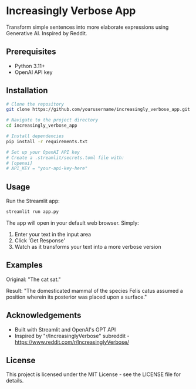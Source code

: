 # Increasingly Verbose App

Transform simple sentences into more elaborate expressions using Generative AI. Inspired by Reddit.


## Prerequisites

- Python 3.11+
- OpenAI API key

## Installation

```bash
# Clone the repository
git clone https://github.com/yourusername/increasingly_verbose_app.git

# Navigate to the project directory
cd increasingly_verbose_app

# Install dependencies
pip install -r requirements.txt

# Set up your OpenAI API key
# Create a .streamlit/secrets.toml file with:
# [openai]
# API_KEY = "your-api-key-here"
```

## Usage

Run the Streamlit app:
```bash
streamlit run app.py
```

The app will open in your default web browser. Simply:
1. Enter your text in the input area
2. Click 'Get Response'
3. Watch as it transforms your text into a more verbose version

## Examples

Original: "The cat sat."

Result: "The domesticated mammal of the species Felis catus assumed a position wherein its posterior was placed upon a surface."

## Acknowledgements

- Built with Streamlit and OpenAI's GPT API
- Inspired by "r/IncreasinglyVerbose" subreddit - https://www.reddit.com/r/IncreasinglyVerbose/

## License

This project is licensed under the MIT License - see the LICENSE file for details.
